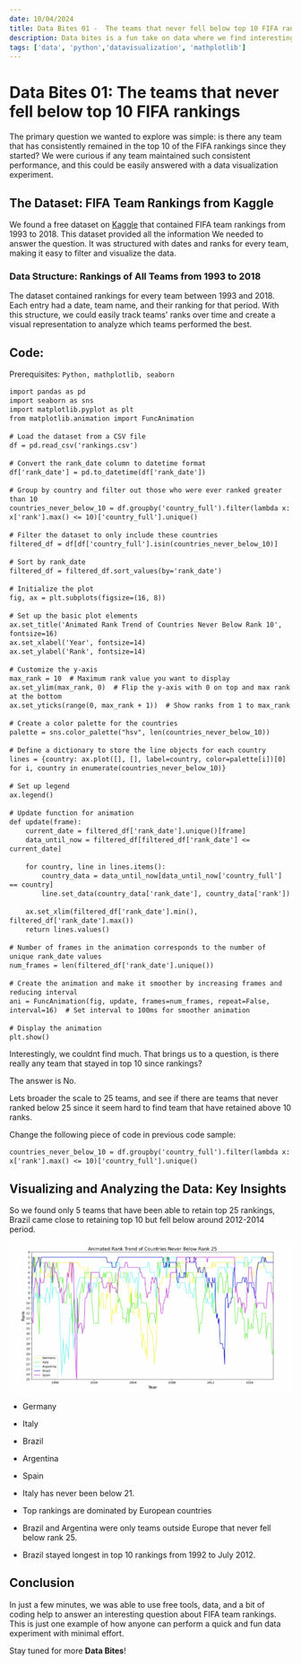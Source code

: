 ```yaml
---
date: 10/04/2024
title: Data Bites 01 -  The teams that never fell below top 10 FIFA rankings
description: Data bites is a fun take on data where we find interesting facts
tags: ['data', 'python','datavisualization', 'mathplotlib']
---
```


# Data Bites 01: The teams that never fell below top 10 FIFA rankings

The primary question we wanted to explore was simple: is there any team that has consistently remained in the top 10 of the FIFA rankings since they started? We were curious if any team maintained such consistent performance, and this could be easily answered with a data visualization experiment.

## The Dataset: FIFA Team Rankings from Kaggle

We found a free dataset on [Kaggle](https://www.kaggle.com/datasets?search=fifa+rankings) that contained FIFA team rankings from 1993 to 2018. This dataset provided all the information We needed to answer the question. It was structured with dates and ranks for every team, making it easy to filter and visualize the data.
### Data Structure: Rankings of All Teams from 1993 to 2018

The dataset contained rankings for every team between 1993 and 2018. Each entry had a date, team name, and their ranking for that period. With this structure, we could easily track teams' ranks over time and create a visual representation to analyze which teams performed the best.

## Code:

Prerequisites: `Python, mathplotlib, seaborn`

```
import pandas as pd
import seaborn as sns
import matplotlib.pyplot as plt
from matplotlib.animation import FuncAnimation

# Load the dataset from a CSV file
df = pd.read_csv('rankings.csv')

# Convert the rank_date column to datetime format
df['rank_date'] = pd.to_datetime(df['rank_date'])

# Group by country and filter out those who were ever ranked greater than 10
countries_never_below_10 = df.groupby('country_full').filter(lambda x: x['rank'].max() <= 10)['country_full'].unique()

# Filter the dataset to only include these countries
filtered_df = df[df['country_full'].isin(countries_never_below_10)]

# Sort by rank_date
filtered_df = filtered_df.sort_values(by='rank_date')

# Initialize the plot
fig, ax = plt.subplots(figsize=(16, 8))

# Set up the basic plot elements
ax.set_title('Animated Rank Trend of Countries Never Below Rank 10', fontsize=16)
ax.set_xlabel('Year', fontsize=14)
ax.set_ylabel('Rank', fontsize=14)

# Customize the y-axis
max_rank = 10  # Maximum rank value you want to display
ax.set_ylim(max_rank, 0)  # Flip the y-axis with 0 on top and max rank at the bottom
ax.set_yticks(range(0, max_rank + 1))  # Show ranks from 1 to max_rank

# Create a color palette for the countries
palette = sns.color_palette("hsv", len(countries_never_below_10))

# Define a dictionary to store the line objects for each country
lines = {country: ax.plot([], [], label=country, color=palette[i])[0] for i, country in enumerate(countries_never_below_10)}

# Set up legend
ax.legend()

# Update function for animation
def update(frame):
    current_date = filtered_df['rank_date'].unique()[frame]
    data_until_now = filtered_df[filtered_df['rank_date'] <= current_date]
    
    for country, line in lines.items():
        country_data = data_until_now[data_until_now['country_full'] == country]
        line.set_data(country_data['rank_date'], country_data['rank'])
    
    ax.set_xlim(filtered_df['rank_date'].min(), filtered_df['rank_date'].max())
    return lines.values()

# Number of frames in the animation corresponds to the number of unique rank_date values
num_frames = len(filtered_df['rank_date'].unique())

# Create the animation and make it smoother by increasing frames and reducing interval
ani = FuncAnimation(fig, update, frames=num_frames, repeat=False, interval=16)  # Set interval to 100ms for smoother animation

# Display the animation
plt.show()

```

Interestingly, we couldnt find much. That brings us to a question, is there really any team that stayed in top 10 since rankings?

The answer is No.

Lets broader the scale to 25 teams, and see if there are teams that never ranked below 25 since it seem hard to find team that have retained above 10 ranks.

Change the following piece of code in previous code sample:

```
countries_never_below_10 = df.groupby('country_full').filter(lambda x: x['rank'].max() <= 10)['country_full'].unique()
```


## Visualizing and Analyzing the Data: Key Insights

So we found only 5 teams that have been able to retain top 25 rankings, Brazil came close to retaining top 10 but fell below around 2012-2014 period.

![rankings](https://raw.githubusercontent.com/talhahasanzia/data-bites/refs/heads/main/fifa_rankings/rankings.png)

- Germany
- Italy
- Brazil
- Argentina
- Spain

- Italy has never been below 21. 
- Top rankings are dominated by European countries
- Brazil and Argentina were only teams outside Europe that never fell below rank 25.
- Brazil stayed longest in top 10 rankings from 1992 to July 2012. 

## Conclusion

In just a few minutes, we was able to use free tools, data, and a bit of coding help to answer an interesting question about FIFA team rankings. This is just one example of how anyone can perform a quick and fun data experiment with minimal effort.

Stay tuned for more **Data Bites**!
